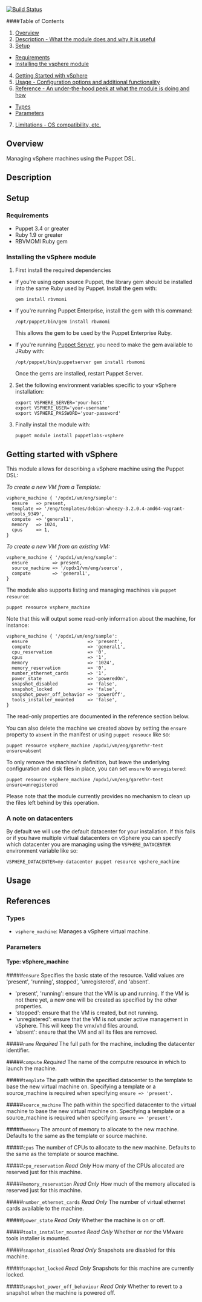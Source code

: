 [![Build
Status](https://magnum.travis-ci.com/puppetlabs/puppetlabs-vsphere.svg?token=RqtxRv25TsPVz69Qso5L)](https://magnum.travis-ci.com/puppetlabs/puppetlabs-vsphere)

####Table of Contents

1. [Overview](#overview)
2. [Description - What the module does and why it is useful](#module-description)
3. [Setup](#setup)
  * [Requirements](#requirements)
  * [Installing the vsphere module](#installing-the-vsphere-module)
4. [Getting Started with vSphere](#getting-started-with-vsphere)
5. [Usage - Configuration options and additional functionality](#usage)
6. [Reference - An under-the-hood peek at what the module is doing and how](#reference)
  * [Types](#types)
  * [Parameters](#parameters)
7. [Limitations - OS compatibility, etc.](#limitations)

## Overview

Managing vSphere machines using the Puppet DSL.

## Description

## Setup

### Requirements

* Puppet 3.4 or greater
* Ruby 1.9 or greater
* RBVMOMI Ruby gem

### Installing the vSphere module

1. First install the required dependencies

  * If you're using open source Puppet, the library gem should be installed
     into the same Ruby used by Puppet. Install the gem with:

      `gem install rbvmomi`

  * If you're running Puppet Enterprise, install the gem with this command:

      `/opt/puppet/bin/gem install rbvmomi`

    This allows the gem to be used by the Puppet Enterprise Ruby.

  * If you're running [Puppet Server](https://github.com/puppetlabs/puppet-server), you need to make the gem available to JRuby with:

      `/opt/puppet/bin/puppetserver gem install rbvmomi`

    Once the gems are installed, restart Puppet Server.

2. Set the following environment variables specific to your vSphere
   installation:

      ~~~
      export VSPHERE_SERVER='your-host'
      export VSPHERE_USER='your-username'
      export VSPHERE_PASSWORD='your-password'
      ~~~

3. Finally install the module with:

     `puppet module install puppetlabs-vsphere`


## Getting started with vSphere

This module allows for describing a vSphere machine using the Puppet
DSL:

*To create a new VM from a Template:*
~~~
vsphere_machine { '/opdx1/vm/eng/sample':
  ensure   => present,
  template => '/eng/templates/debian-wheezy-3.2.0.4-amd64-vagrant-vmtools_9349',
  compute  => 'general1',
  memory   => 1024,
  cpus     => 1,
}
~~~

*To create a new VM from an existing VM:*
~~~
vsphere_machine { '/opdx1/vm/eng/sample':
  ensure         => present,
  source_machine => '/opdx1/vm/eng/source',
  compute        => 'general1',
}
~~~

The module also supports listing and managing machines via `puppet resource`:

    puppet resource vsphere_machine

Note that this will output some read-only information about the machine,
for instance:

~~~
vsphere_machine { '/opdx1/vm/eng/sample':
  ensure                      => 'present',
  compute                     => 'general1',
  cpu_reservation             => '0',
  cpus                        => '1',
  memory                      => '1024',
  memory_reservation          => '0',
  number_ethernet_cards       => '1',
  power_state                 => 'poweredOn',
  snapshot_disabled           => 'false',
  snapshot_locked             => 'false',
  snapshot_power_off_behavior => 'powerOff',
  tools_installer_mounted     => 'false',
}
~~~

The read-only properties are documented in the reference section below.

You can also delete the machine we created above by setting the `ensure`
property to `absent` in the manifest or using `puppet resouce` like so:

    puppet resource vsphere_machine /opdx1/vm/eng/garethr-test ensure=absent

To only remove the machine's definition, but leave the underlying configuration
and disk files in place, you can set `ensure` to `unregistered`:

    puppet resource vsphere_machine /opdx1/vm/eng/garethr-test ensure=unregistered

Please note that the module currently provides no mechanism to clean up the
files left behind by this operation.

### A note on datacenters

By default we will use the default datacenter for your installation. If
this fails or if you have multiple virtual datacenters on vSphere you
can specify which datacenter you are managing using the
`VSPHERE_DATACENTER` environment variable like so:

    VSPHERE_DATACENTER=my-datacenter puppet resource vpshere_machine


## Usage

## References

### Types

* `vsphere_machine`: Manages a vSphere virtual machine.

### Parameters

#### Type: vSphere_machine

#####`ensure`
Specifies the basic state of the resource. Valid values are 'present', 'running', stopped', 'unregistered', and 'absent'.
* 'present', 'running': ensure that the VM is up and running. If the VM is not
  there yet, a new one will be created as specified by the other properties.
* 'stopped': ensure that the VM is created, but not running.
* 'unregistered': ensure that the VM is not under active management in vSphere. This will keep the vmx/vhd files around.
* 'absent': ensure that the VM and all its files are removed.

#####`name`
*Required* The full path for the machine, including the datacenter
identifier.

#####`compute`
*Required* The name of the computre resource in which to launch the
machine.

#####`template`
The path within the specified datacenter to the template to
base the new virtual machine on. Specifying a template or a source_machine
is required when specifying `ensure => 'present'`.

#####`source_machine`
The path within the specified datacenter to the virtual machine to
base the new virtual machine on. Specifying a template or a source_machine
is required when specifying `ensure => 'present'`.

#####`memory`
The amount of memory to allocate to the new machine. Defaults to the
same as the template or source machine.

#####`cpus`
The number of CPUs to allocate to the new machine. Defaults to the
same as the template or source machine.

#####`cpu_reservation`
*Read Only* How many of the CPUs allocated are reserved just for this
machine.

#####`memory_reservation`
*Read Only* How much of the memory allocated is reserved just for this
machine.

#####`number_ethernet_cards`
*Read Only* The number of virtual ethernet cards available to the
machine.

#####`power_state`
*Read Only* Whether the machine is on or off.

#####`tools_installer_mounted`
*Read Only* Whether or nor the VMware tools installer is mounted.

#####`snapshot_disabled`
*Read Only* Snapshots are disabled for this machine.

#####`snapshot_locked`
*Read Only* Snapshots for this machine are currently locked.

#####`snapshot_power_off_behaviour`
*Read Only* Whether to revert to a snapshot when the machine is powered
off.
